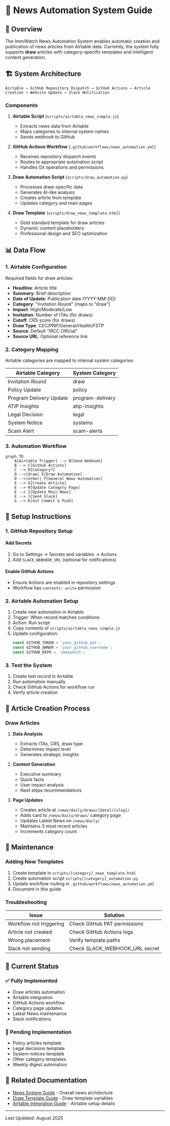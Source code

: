 # 📰 News Automation System Guide

## 🎯 Overview

The ImmiWatch News Automation System enables automatic creation and publication of news articles from Airtable data. Currently, the system fully supports **draw** articles with category-specific templates and intelligent content generation.

## 🏗️ System Architecture

```
Airtable → GitHub Repository Dispatch → GitHub Actions → Article Creation → Website Update → Slack Notification
```

### Components

1. **Airtable Script** (`scripts/airtable_news_simple.js`)
   - Extracts news data from Airtable
   - Maps categories to internal system names
   - Sends webhook to GitHub

2. **GitHub Actions Workflow** (`.github/workflows/news_automation.yml`)
   - Receives repository dispatch events
   - Routes to appropriate automation script
   - Handles Git operations and permissions

3. **Draw Automation Script** (`scripts/draw_automation.py`)
   - Processes draw-specific data
   - Generates AI-like analysis
   - Creates article from template
   - Updates category and main pages

4. **Draw Template** (`scripts/draw_news_template.html`)
   - Gold standard template for draw articles
   - Dynamic content placeholders
   - Professional design and SEO optimization

## 📊 Data Flow

### 1. Airtable Configuration

Required fields for draw articles:
- **Headline**: Article title
- **Summary**: Brief description
- **Date of Update**: Publication date (YYYY-MM-DD)
- **Category**: "Invitation Round" (maps to "draw")
- **Impact**: High/Moderate/Low
- **Invitation**: Number of ITAs (for draws)
- **Cutoff**: CRS score (for draws)
- **Draw Type**: CEC/PNP/General/Health/FSTP
- **Source**: Default "IRCC Official"
- **Source URL**: Optional reference link

### 2. Category Mapping

Airtable categories are mapped to internal system categories:

| Airtable Category | System Category |
|-------------------|-----------------|
| Invitation Round  | draw           |
| Policy Update     | policy         |
| Program Delivery Update | program-delivery |
| ATIP Insights     | atip-insights  |
| Legal Decision    | legal          |
| System Notice     | systems        |
| Scam Alert        | scam-alerts    |

### 3. Automation Workflow

```mermaid
graph TD
    A[Airtable Trigger] --> B[Send Webhook]
    B --> C[GitHub Actions]
    C --> D{Category?}
    D -->|draw| E[Draw Automation]
    D -->|other| F[General News Automation]
    E --> G[Create Article]
    E --> H[Update Category Page]
    E --> I[Update Main News]
    E --> J[Send Slack]
    G --> K[Git Commit & Push]
```

## 🚀 Setup Instructions

### 1. GitHub Repository Setup

#### Add Secrets
1. Go to Settings → Secrets and variables → Actions
2. Add `SLACK_WEBHOOK_URL` (optional for notifications)

#### Enable GitHub Actions
- Ensure Actions are enabled in repository settings
- Workflow has `contents: write` permission

### 2. Airtable Automation Setup

1. Create new automation in Airtable
2. Trigger: When record matches conditions
3. Action: Run script
4. Copy contents of `scripts/airtable_news_simple.js`
5. Update configuration:
   ```javascript
   const GITHUB_TOKEN = 'your_github_pat';
   const GITHUB_OWNER = 'your_github_username';
   const GITHUB_REPO = 'immiwatch';
   ```

### 3. Test the System

1. Create test record in Airtable
2. Run automation manually
3. Check GitHub Actions for workflow run
4. Verify article creation

## 📝 Article Creation Process

### Draw Articles

1. **Data Analysis**
   - Extracts ITAs, CRS, draw type
   - Determines impact level
   - Generates strategic insights

2. **Content Generation**
   - Executive summary
   - Quick facts
   - User impact analysis
   - Next steps recommendations

3. **Page Updates**
   - Creates article at `/news/daily/draws/[date]/[slug]/`
   - Adds card to `/news/daily/draws/` category page
   - Updates Latest News on `/news/daily/`
   - Maintains 3 most recent articles
   - Increments category count

## 🔧 Maintenance

### Adding New Templates

1. Create template in `scripts/[category]_news_template.html`
2. Create automation script `scripts/[category]_automation.py`
3. Update workflow routing in `.github/workflows/news_automation.yml`
4. Document in this guide

### Troubleshooting

| Issue | Solution |
|-------|----------|
| Workflow not triggering | Check GitHub PAT permissions |
| Article not created | Check GitHub Actions logs |
| Wrong placement | Verify template paths |
| Slack not sending | Check SLACK_WEBHOOK_URL secret |

## 📄 Current Status

### ✅ Fully Implemented
- Draw articles automation
- Airtable integration
- GitHub Actions workflow
- Category page updates
- Latest News maintenance
- Slack notifications

### 🚧 Pending Implementation
- Policy articles template
- Legal decisions template
- System notices template
- Other category templates
- Weekly digest automation

## 🔗 Related Documentation

- [News System Guide](NEWS_SYSTEM_GUIDE.md) - Overall news architecture
- [Draw Template Guide](../scripts/DRAW_TEMPLATE_GUIDE.md) - Draw template variables
- [Airtable Integration Guide](AIRTABLE_INTEGRATION_GUIDE.md) - Airtable setup details

---

*Last Updated: August 2025*